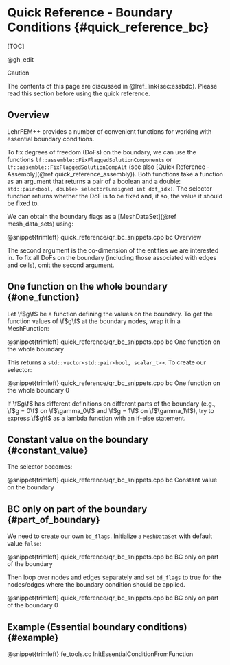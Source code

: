 # Quick Reference - Boundary Conditions {#quick_reference_bc}

[TOC]

@gh_edit

> [!caution]
> The contents of this page are discussed in @lref_link{sec:essbdc}. Please read this section before using the quick reference.

## Overview

LehrFEM++ provides a number of convenient functions for working with essential boundary conditions.

To fix degrees of freedom (DoFs) on the boundary, we can use the functions `lf::assemble::FixFlaggedSolutionComponents` or `lf::assemble::FixFlaggedSolutionCompAlt` (see also [Quick Reference - Assembly](@ref quick_reference_assembly)). Both functions take a function as an argument that returns a pair of a boolean and a double: `std::pair<bool, double> selector(unsigned int dof_idx)`. The selector function returns whether the DoF is to be fixed and, if so, the value it should be fixed to.

We can obtain the boundary flags as a [MeshDataSet](@ref mesh_data_sets) using:

@snippet{trimleft} quick_reference/qr_bc_snippets.cpp bc Overview

The second argument is the co-dimension of the entities we are interested in. To fix all DoFs on the boundary (including those associated with edges and cells), omit the second argument.

## One function on the whole boundary {#one_function}

Let \f$g\f$ be a function defining the values on the boundary. To get the function values of \f$g\f$ at the boundary nodes, wrap it in a MeshFunction:

@snippet{trimleft} quick_reference/qr_bc_snippets.cpp bc One function on the whole boundary

This returns a `std::vector<std::pair<bool, scalar_t>>`. To create our selector:

@snippet{trimleft} quick_reference/qr_bc_snippets.cpp bc One function on the whole boundary 0

If \f$g\f$ has different definitions on different parts of the boundary (e.g., \f$g = 0\f$ on \f$\gamma_0\f$ and \f$g = 1\f$ on
\f$\gamma_1\f$), try to express \f$g\f$ as a lambda function with an if-else statement.

## Constant value on the boundary {#constant_value}

The selector becomes:

@snippet{trimleft} quick_reference/qr_bc_snippets.cpp bc Constant value on the boundary

## BC only on part of the boundary {#part_of_boundary}

We need to create our own `bd_flags`. Initialize a `MeshDataSet` with default value `false`:

@snippet{trimleft} quick_reference/qr_bc_snippets.cpp bc BC only on part of the boundary

Then loop over nodes and edges separately and set `bd_flags` to true for the nodes/edges where the boundary condition should be applied.

@snippet{trimleft} quick_reference/qr_bc_snippets.cpp bc BC only on part of the boundary 0


## Example (Essential boundary conditions) {#example}

@snippet{trimleft} fe_tools.cc InitEssentialConditionFromFunction
